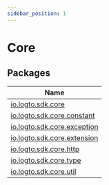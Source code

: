```yaml
---
sidebar_position: 1
---
```


# Core


## Packages

| Name |
|---|
| [io.logto.sdk.core](io.logto.sdk.core/index.md) |
| [io.logto.sdk.core.constant](io.logto.sdk.core.constant/index.md) |
| [io.logto.sdk.core.exception](io.logto.sdk.core.exception/index.md) |
| [io.logto.sdk.core.extension](io.logto.sdk.core.extension/index.md) |
| [io.logto.sdk.core.http](io.logto.sdk.core.http/index.md) |
| [io.logto.sdk.core.type](io.logto.sdk.core.type/index.md) |
| [io.logto.sdk.core.util](io.logto.sdk.core.util/index.md) |
